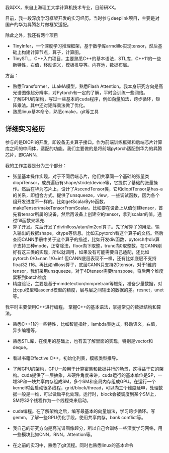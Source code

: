 我叫XX，来自上海理工大学计算机技术专业，目前研XX。

目前，我一段深度学习框架开发的实习经历。当时参与deeplink项目，主要是对国产的华为昇腾芯片做框架适配。

除此之外，我还有两个项目

- TinyInfer，一个深度学习推理框架，基于数学库armdillo实现tensor，然后基础上构建计算节点，算子，计算图。
- TinySTL，C++入门项目，主要熟悉C++的基本语法，STL库，C++11的一些新特性，右值，移动语义，模板推导等。内存池，数据布局。

方面：

- 熟悉Transformer，LLaMA模型，熟悉Flash Attention。我本身研究方向是高光谱图像超分辨率，对Pytorch有一定的了解，平时会训练一些网络。
- 了解GPU的架构，写过一些基本的cuda程序，例如向量加法，跨步循环，矩阵乘法。其中还对矩阵乘法做了优化。
- 熟悉linux基本命令，熟悉cmake，git等工具



## 详细实习经历

 参与的是DIOPI的开发，即设备无关算子接口。作为前端训练框架和后端芯片计算库之间的中间体，适配的功能。我们主要做的是将前端pytorch适配到华为的昇腾芯片，即CANN。

我的工作主要是分为三个部分：

- 张量基本操作实现。对于不同后端芯片，他们共享同一个基础的张量类diopiTensor，成员遍历有shape/stride/device等，它提供了基础的张量操作。然后在华为芯片上，设计了AscendTensor类，它和diopiTensor是has-a的关系，即组合方式。提供了unsqueeze，view，一些调试函数，因为各个组开发进度不一样的。比如getScalarByte函数，makeTensor/makeTensorFromScalar。比如要在设备上从值创建tensor，首先看tensor所属的设备，然后再设备上创建空的tensor，拿到scalar的值，通过fill函数来填充.
- 算子开发。先后开发了div/nlloss/atan/im2col算子。先了解算子的用法，输入输出的数据shape，dtype等信息。比如去pytorch看这个算子的文档。然后查阅CANN手册中关于这个算子的描述，比如开发div函数，pytorch中div算子支持三种mode，正常除法，floor向下取整，trunc向0取整数，在CANN刚好有这三类的实现，所以就调用，如果没有可能需要自己适配，还比如pytorch 0/0=nan 1/0=inf 但CANN底层表现不一样，还有比如底层不支持float32 f16。再比如nllloss算子，底层CANN只支持2Dtensor，对于1维的tensor，我们采用unsqueeze，对于4Dtensor需要transpose，将后两个维度累积到batch维度
- 精度验证，主要是基于mmdetection/mmpretrain等框架，准备少量数据，对比cpu模型和ascend模型的精度，层与层之间输出的数据的差。resnet，unet等。









我平时主要使用C++进行编程， 掌握C++的基本语法，掌握常见的数据结构和算法。

- 熟悉C++11的一些特性，比如智能指针，lambda表达式，移动语义，右值，异步编程等。

- 熟悉STL库，在使用的基础上，也有去了解里面的实现，特别是vector和deque。

- 看过书籍Effective C++，初始化列表，模板类型推导。

- 了解GPU的架构，GPU一般用于计算密集和数据并行的场景，这得益于它的架构。cuda提供了一层抽象，从硬件角度来讲，cuda运行的基本单位是SP，一堆SP和一块共享内存组成SM，多个SM和全局内存组成GPU。在运行一个kernel时会启动很多线程，grid/block/thread，可以向三个维度延申，处理数据一般是一维，可以做扁平化处理。运行时，block会被调度到某个SM上，SM将32个线程作为一个线程束来启动。
- cuda编程。在了解架构之后，编写最基本的向量加法，学习跨步循环。写gemm，了解一些GPU优化手段，使用共享内存，bank conflict等。
- 我自己的研究方向是高光谱图像超分，所以自己会训练一些深度学习网络，用一些模块比如CNN，RNN，Attention等。
- 在之前的实习中，熟悉了git流程。同时也熟悉linux的基本命令





